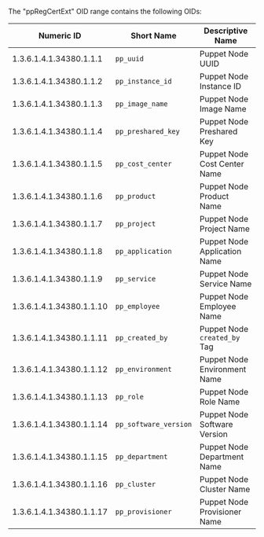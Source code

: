 The "ppRegCertExt" OID range contains the following OIDs:

Numeric ID              | Short Name         | Descriptive Name
------------------------|--------------------|--------------------------
1.3.6.1.4.1.34380.1.1.1 | `pp_uuid`          | Puppet Node UUID
1.3.6.1.4.1.34380.1.1.2 | `pp_instance_id`   | Puppet Node Instance ID
1.3.6.1.4.1.34380.1.1.3 | `pp_image_name`    | Puppet Node Image Name
1.3.6.1.4.1.34380.1.1.4 | `pp_preshared_key` | Puppet Node Preshared Key
1.3.6.1.4.1.34380.1.1.5 | `pp_cost_center`   | Puppet Node Cost Center Name
1.3.6.1.4.1.34380.1.1.6 | `pp_product`       | Puppet Node Product Name
1.3.6.1.4.1.34380.1.1.7 | `pp_project`       | Puppet Node Project Name
1.3.6.1.4.1.34380.1.1.8 | `pp_application`   | Puppet Node Application Name
1.3.6.1.4.1.34380.1.1.9 | `pp_service`       | Puppet Node Service Name
1.3.6.1.4.1.34380.1.1.10 | `pp_employee`     | Puppet Node Employee Name
1.3.6.1.4.1.34380.1.1.11 | `pp_created_by`   | Puppet Node `created_by` Tag
1.3.6.1.4.1.34380.1.1.12 | `pp_environment`  | Puppet Node Environment Name
1.3.6.1.4.1.34380.1.1.13 | `pp_role`         | Puppet Node Role Name
1.3.6.1.4.1.34380.1.1.14 | `pp_software_version` | Puppet Node Software Version
1.3.6.1.4.1.34380.1.1.15 | `pp_department`   | Puppet Node Department Name
1.3.6.1.4.1.34380.1.1.16 | `pp_cluster`      | Puppet Node Cluster Name
1.3.6.1.4.1.34380.1.1.17 | `pp_provisioner`  | Puppet Node Provisioner Name

